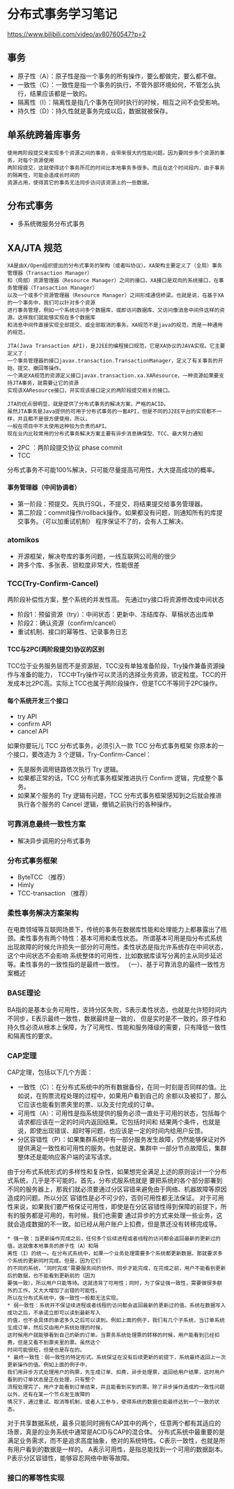 
# 分布式事务学习笔记
https://www.bilibili.com/video/av80760547?p=2


## 事务
* 原子性（A）：原子性是指一个事务的所有操作，要么都做完，要么都不做。
* 一致性（C）：一致性是指一个事务的执行，不管外部环境如何，不管怎么执行，结果应该都是一致的。
* 隔离性（I）：隔离性是指几个事务在同时执行的时候，相互之间不会受影响。
* 持久性（D）：持久性就是事务完成以后，数据就被保存。

## 单系统跨着库事务
    使用两阶段提交来实现多个资源之间的事务，会带来很大的性能问题。因为要同步多个资源的事务，对每个资源使用
    两阶段提交，这就使得这个事务所花的时间比本地事务多很多。而且在这个时间段内，由于事务的隔离性，可能会造成长时间的
    资源占用，使得其它的事务无法同步访问该资源上的一些数据。

## 分布式事务
* 多系统微服务分布式事务


## XA/JTA 规范
    XA是由X/Open组织提出的分布式事务的架构（或者叫协议）。XA架构主要定义了（全局）事务管理器（Transaction Manager）
    和（局部）资源管理器（Resource Manager）之间的接口。XA接口是双向的系统接口，在事务管理器（Transaction Manager）
    以及一个或多个资源管理器（Resource Manager）之间形成通信桥梁。也就是说，在基于XA的一个事务中，我们可以针对多个资源
    进行事务管理，例如一个系统访问多个数据库，或即访问数据库、又访问像消息中间件这样的资源。这样我们就能够实现在多个数据库
    和消息中间件直接实现全部提交、或全部取消的事务。XA规范不是java的规范，而是一种通用的规范，
    
    JTA(Java Transaction API)，是J2EE的编程接口规范，它是XA协议的JAVA实现。它主要定义了：
    一个事务管理器的接口javax.transaction.TransactionManager，定义了有关事务的开始、提交、撤回等操作。
    一个满足XA规范的资源定义接口javax.transaction.xa.XAResource，一种资源如果要支持JTA事务，就需要让它的资源
    实现该XAResource接口，并实现该接口定义的两阶段提交相关的接口。
    
    JTA的优点很明显，就是提供了分布式事务的解决方案，严格的ACID。
    虽然JTA事务是Java提供的可用于分布式事务的一套API，但是不同的J2EE平台的实现都不一样，并且都不是很方便使用，所以，
    一般在项目中不太使用这种较为负责的API。
    现在业内比较常用的分布式事务解决方案主要有异步消息确保型、TCC、最大努力通知

* 2PC ：两阶段提交协议  phase  commit
* TCC

分布式事务不可能100%解决，只可能尽量提高可用性，大大提高成功的概率。
#### 事务管理器（中间协调者）
* 第一阶段：预提交。先执行SQL，不提交，将结果提交给事务管理器。
* 第二阶段：commit操作/rollback操作。如果都没有问题，则通知所有的库提交事务。（可以加重试机制）
程序保证不了的，会有人工解决。


### atomikos  
* 开源框架，解决夸库的事务问题，一线互联网公司用的很少
* 跨多个库、多张表、锁粒度非常大，性能很差

### TCC(Try-Confirm-Cancel)
两阶段补偿性方案，整个系统的并发性高。
先通过try接口将资源修改成中间状态
* 阶段1：预留资源（try）：中间状态：更新中、冻结库存、草稿状态出库单
* 阶段2：确认资源（confirm/cancel）
* 重试机制、接口的幂等性、记录事务日志

#### TCC与2PC(两阶段提交)协议的区别
TCC位于业务服务层而不是资源层，TCC没有单独准备阶段，Try操作兼备资源操作与准备的能力，
TCC中Try操作可以灵活的选择业务资源，锁定粒度。TCC的开发成本比2PC高。实际上TCC也属于两阶段操作，但是TCC不等同于2PC操作。


#### 每个系统开发三个接口
* try API  
* confirm API  
* cancel API

如果你要玩儿 TCC 分布式事务，必须引入一款 TCC 分布式事务框架
你原本的一个接口，要改造为 3 个逻辑，Try-Confirm-Cancel：

* 先是服务调用链路依次执行 Try 逻辑。
* 如果都正常的话，TCC 分布式事务框架推进执行 Confirm 逻辑，完成整个事务。
* 如果某个服务的 Try 逻辑有问题，TCC 分布式事务框架感知到之后就会推进执行各个服务的 Cancel 逻辑，撤销之前执行的各种操作。

### 可靠消息最终一致性方案
* 解决异步调用的分布式事务

### 分布式事务框架
* ByteTCC （推荐）
* Himly
* TCC-transaction （推荐）





### 柔性事务解决方案架构
在电商领域等互联网场景下，传统的事务在数据库性能和处理能力上都暴露出了瓶颈。柔性事务有两个特性：基本可用和柔性状态。
所谓基本可用是指分布式系统出现故障的时候允许损失一部分的可用性。柔性状态是指允许系统存在中间状态，这个中间状态不会影响
系统整体的可用性，比如数据库读写分离的主从同步延迟等。柔性事务的一致性指的是最终一致性。
（一）、基于可靠消息的最终一致性方案概述





### BASE理论
BA指的是基本业务可用性，支持分区失败，S表示柔性状态，也就是允许短时间内不同步，E表示最终一致性，数据最终是一致的，
但是实时是不一致的。原子性和持久性必须从根本上保障，为了可用性、性能和服务降级的需要，只有降低一致性和隔离性的要求。


### CAP定理
CAP定理，包括以下几个方面：

* 一致性（C）：在分布式系统中的所有数据备份，在同一时刻是否同样的值。比如说，在购票流程处理的过程中，如果用户看到自己的
余额以及被扣了，那么它应该也能看到票夹里的票、以及支付完成的订单。
* 可用性（A）：可用性是指系统提供的服务必须一直处于可用的状态，包括每个请求都应该在一定的时间内返回结果。它包括时间和
结果两个条件，也就是说，即使出现错误、超时等问题，也应该是一定的时间内给用户反馈。
* 分区容错性（P）：如果集群系统中有一部分服务发生故障，仍然能够保证对外提供满足一致性和可用性的服务。也就是说，集群中
一部分节点故障后，集群整体还是能响应客户端的读写请求。

由于分布式系统形式的多样性和复杂性，如果想完全满足上述的原则设计一个分布式系统，几乎是不可能的。首先，分布式服系统就是
要把系统的各个部分部署到不同的服务器上，那我们就必须要通过分区容错来避免由于网络、机器故障等原因造成的问题。所以分区
容错性是必不可少的，否则可用性都无法保证。
对于可用性来说，如果我们要严格保证可用性，即使是在分区容错性得到保障的前提下，所有的服务都是可用的，有时候，我们也需要
通过异步的方式来处理一些业务，这就会造成数据的不一致。如已经从用户账户上扣费，但是票还没有转移完成等。

    * 强一致：当更新操作完成之后，任何多个后续进程或者线程的访问都会返回最新的更新过的值。这就像本地事务的原子性（A）和隔
    离性（I）的统一。在分布式系统中，如果一个业务处理需要多个系统都更新数据，那就要求多个系统的更新同时完成。但是，因为它们
    的不同的系统，‘同时完成‘需要服务间的协作、同步才能完成，在完成之前，用户不能看到更新后的数据，也不能看到更新前的（因为
    要强一致），所以用户只能等待。这就违背了可用性；同时，为了保证强一致性，需要做很多额外的工作，又大大增加了出错的可能性。
    所以在分布式系统中，强一致性一般都无法实现。
    * 弱一致性：系统并不保证续进程或者线程的访问都会返回最新的更新过的值。系统在数据写入成功之后，不承诺立即可以读到最新写入
    的值，也不会具体的承诺多久之后可以读到。例如上面的例子，我们有几个子系统，当订单系统生成订单，然后交由用户系统处理的时候，
    这时候用户就能够看到自己的新的订单。当票务系统处理票的转移的时候，用户能看到已经扣费，但是又看不到票夹里的票。虽然这个
    时间可能很短，但是也是存在的。
    * 最终一致性：弱一致性的特定形式。系统保证在没有后续更新的前提下，系统最终返回上一次更新操作的值。例如上面的例子中， 
    我们用异步方式处理用户的购票，先生成订单、扣费，异步处理票，返回给用户结果，这时用户看到的订单状态是正在处理，只有整个
    流程处理完了，用户才能看到订单结束，并且能看到买到的票。除了异步操作造成的一致性问题以外，还有在某一个节点发生故障的
    情况下，通过重试、取消等机制，或者人工参与，使得系统的数据也能最终达到一个一致的状态。

对于共享数据系统，最多只能同时拥有CAP其中的两个，任意两个都有其适应的场景，真是的业务系统中通常是ACID与CAP的混合体。
分布式系统中最重要的是满足业务需求，而不是追求高度抽象，绝对的系统特性。C表示一致性，也就是所有用户看到的数据是一样的。
A表示可用性，是指总能找到一个可用的数据副本。P表示分区容错性，能够容忍网络中断等故障。




### 接口的幂等性实现








 